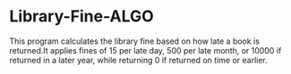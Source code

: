 # Library-Fine-ALGO

This program calculates the library fine based on how late a book is returned.It applies fines of 15 per late day, 500 per late month, or 10000 if returned in a later year, while returning 0 if returned on time or earlier.

